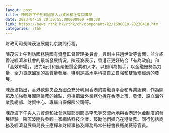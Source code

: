 ```yaml
---
layout: post
title: 陳茂波下午到訪國家人力資源和社會保障部
date: 2023-04-18 20:30:55.000000000 +08:00
link: https://news.rthk.hk/rthk/ch/component/k2/1696810-20230418.htm
categories: rthk
---
```


財政司司長陳茂波展開北京訪問行程。

陳茂波上午到訪國務院國有資產監督管理委員會，與副主任趙世堂等會面，並介紹香港經濟和社會的最新發展情況。陳茂波表示，香港正更好結合「有為政府」和「高效市場」，致力吸引和匯聚優質企業和人才，以創科為抓手，以金融優勢為力量，全力貢獻國家的高質量發展，特別是高水平科技自立自強和雙循環經濟的發展。

陳茂波指出，香港歡迎央企及國企充分利用香港的籌融資平台和專業服務，作為開拓及加強發展國際業務的據點，包括把海外業務分拆在香港上市，發債、設立海外業務總部、財資中心、專屬自保保險公司等。

陳茂波下午與人力資源和社會保障部副部長李忠等交流內地與香港退休金制度的發展經驗。陳茂波隨後參觀一家網絡科技企業，鼓勵他們擴充在港業務。同行包括商務及經濟發展局局長丘應樺和財經事務及庫務局常任秘書長甄美薇等官員。
